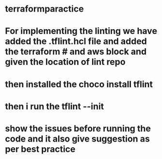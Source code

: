 # terraformparactice

 # For implementing the linting we have added the .tflint.hcl file and added the terraform # and aws block and given the location of lint repo
 

# then installed the choco install tflint 
# then i run the tflint --init 

# show the issues before running the code and it also give suggestion as per best practice


